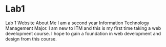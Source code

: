 # Lab1
Lab 1 Website
About Me
I am a second year Information Technology Management Major.
I am new to ITM and this is my first time taking a web development course. I hope to gain a foundation in web development and design from this course.
